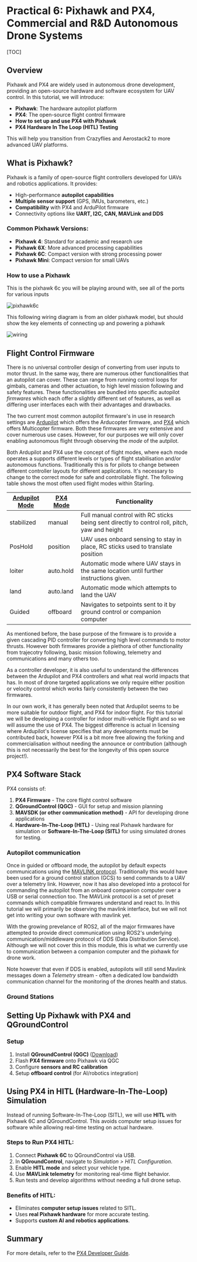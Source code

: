 # Practical 6: Pixhawk and PX4, Commercial and R&D Autonomous Drone Systems

[TOC]

## Overview
Pixhawk and PX4 are widely used in autonomous drone development, providing an open-source hardware and software ecosystem for UAV control. In this tutorial, we will introduce:

- **Pixhawk**: The hardware autopilot platform
- **PX4**: The open-source flight control firmware
- **How to set up and use PX4 with Pixhawk**
- **PX4 Hardware In The Loop (HITL) Testing**

This will help you transition from Crazyflies and Aerostack2 to more advanced UAV platforms.

## What is Pixhawk?

Pixhawk is a family of open-source flight controllers developed for UAVs and robotics applications. It provides:

- High-performance **autopilot capabilities**
- **Multiple sensor support** (GPS, IMUs, barometers, etc.)
- **Compatibility** with PX4 and ArduPilot firmware
- Connectivity options like **UART, I2C, CAN, MAVLink and DDS**

### Common Pixhawk Versions:

- **Pixhawk 4**: Standard for academic and research use
- **Pixhawk 6X**: More advanced processing capabilities
- **Pixhawk 6C**: Compact version with strong processing power
- **Pixhawk Mini**: Compact version for small UAVs

### How to use a Pixhawk

This is the pixhawk 6c you will be playing around with, see all of the ports for various inputs

![pixhawk6c](images/Pixhawk6C.png)


This following wiring diagram is from an older pixhawk model, but should show the key elements of connecting up and powering a pixhawk 

![wiring](images/pixhawk_connect_essential_peripherals.jpg)

## Flight Control Firmware

There is no universal controller design of converting from user inputs to motor thrust. In the same way, there are numerous other functionalities that an autopilot can cover. These can range from running control loops for gimbals, cameras and other actuation, to high level mission following and safety features. These functionalities are bundled into specific autopilot *firmwares* which each offer a slightly different set of features, as well as differing user interfaces each with their advantages and drawbacks.

The two current most common autopilot firmware's in use in research settings are [Ardupilot](https://ardupilot.org/copter/index.html) which offers the Arducopter firmware, and [PX4](https://px4.io/) which offers Multicopter firmware. Both these firmwares are very extensive and cover numerous use cases. However, for our purposes we will only cover enabling autonomous flight through observing the *mode* of the autpilot.

Both Ardupilot and PX4 use the concept of flight modes, where each mode operates a supports different levels or types of flight stabilisation and/or autonomous functions. Traditionally this is for pilots to change between different controller layouts for different applications. It's necessary to change to the correct mode for safe and controllable flight. The following table shows the most often used flight modes within Starling.

| [Ardupilot Mode](https://ardupilot.org/copter/docs/flight-modes.html) 	| [PX4 Mode](https://docs.px4.io/v1.12/en/getting_started/flight_modes.html)  	| Functionality                                                                                 	|
|----------------	|-----------	|-----------------------------------------------------------------------------------------------	|
| stabilized     	| manual    	| Full manual control with RC sticks being sent directly to control roll, pitch, yaw and height 	|
| PosHold        	| position  	| UAV uses onboard sensing to stay in place, RC sticks used to translate position               	|
| loiter         	| auto.hold 	| Automatic mode where UAV stays in the same location until further instructions given.         	|
| land           	| auto.land 	| Automatic mode which attempts to land the UAV                                                 	|
| Guided         	| offboard  	| Navigates to setpoints sent to it by ground control or companion computer                     	|


As mentioned before, the base purpose of the firmware is to provide a given cascading PID controller for converting high level commands to motor thrusts. However both firmwares provide a plethora of other functionality from trajecotry following, basic mission following, telemetry and communications and many others too. 

As a controller developer, it is also useful to understand the differences between the Ardupilot and PX4 controllers and what real world impacts that has. In most of drone targeted applications we only require either position or velocity control which works fairly consistently between the two firmwares. 

In our own work, it has generally been noted that Ardupilot seems to be more suitable for outdoor flight, and PX4 for indoor flight. For this tutorial we will be developing a controller for indoor multi-vehicle flight and so we will assume the use of PX4. The biggest difference is actual in licensing where Ardupilot's license specifies that any developments must be contributed back, however PX4 is a bit more free allowing the forking and commercialisation without needing the announce or contribution (although this is not necessarily the best for the longevity of this open source project!). 

## PX4 Software Stack

PX4 consists of:
1. **PX4 Firmware** - The core flight control software
2. **QGroundControl (QGC)** - GUI for setup and mission planning
3. **MAVSDK (or other communication method)** - API for developing drone applications
4. **Hardware-In-The-Loop (HITL)** - Using real Pixhawk hardware for simulation or **Software-In-The-Loop (SITL)** for using simulated drones for testing. 


### Autopilot communication

Once in guided or offboard mode, the autopilot by default expects communications using the [MAVLINK protocol](https://mavlink.io/en/messages/common.html). Traditionally this would have been used for a ground control station (GCS) to send commands to a UAV over a telemetry link. However, now it has also developed into a protocol for commanding the autopilot from an onboard companion computer over a USB or serial connection too. The MAVLink protocol is a set of preset commands which compatible firmwares understand and react to. In this tutorial we will primarily be observing the mavlink interface, but we will not get into writing your own software with mavlink yet.

With the growing prevelance of ROS2, all of the major firmwares have attempted to provide direct communication using ROS2's underlying communication/middleware protocol of DDS (Data Distribution Service). Although we will not cover this in this module, this is what we currently use to communication between a companion computer and the pixhawk for drone work. 

Note however that even if DDS is enabled, autopilots will still send Mavlink messages down a *Telemetry* stream - often a dedicated low bandwidth communication channel for the monitoring of the drones health and status. 

### Ground Stations 



## Setting Up Pixhawk with PX4 and QGroundControl

### Setup
1. Install **QGroundControl (QGC)** ([Download](https://qgroundcontrol.com/))
2. Flash **PX4 firmware** onto Pixhawk via QGC
3. Configure **sensors and RC calibration**
4. Setup **offboard control** (for AI/robotics integration)

## Using PX4 in HITL (Hardware-In-The-Loop) Simulation

Instead of running Software-In-The-Loop (SITL), we will use **HITL** with Pixhawk 6C and QGroundControl. This avoids computer setup issues for software while allowing real-time testing on actual hardware.

### Steps to Run PX4 HITL:
1. Connect **Pixhawk 6C** to QGroundControl via USB.
2. In **QGroundControl**, navigate to *Simulation > HITL Configuration*.
3. Enable **HITL mode** and select your vehicle type.
4. Use **MAVLink telemetry** for monitoring real-time flight behavior.
5. Run tests and develop algorithms without needing a full drone setup.

### Benefits of HITL:
- Eliminates **computer setup issues** related to SITL.
- Uses **real Pixhawk hardware** for more accurate testing.
- Supports **custom AI and robotics applications**.


## Summary

For more details, refer to the [PX4 Developer Guide](https://docs.px4.io/).